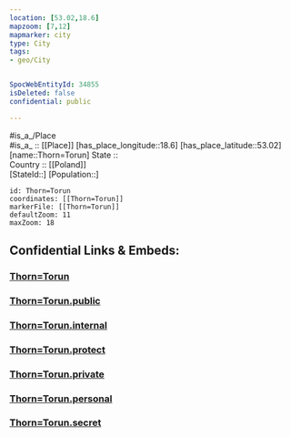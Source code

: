 ```yaml
---
location: [53.02,18.6] 
mapzoom: [7,12] 
mapmarker: city 
type: City
tags:
- geo/City


SpocWebEntityId: 34855
isDeleted: false
confidential: public

---
```

#is_a_/Place  
#is_a_ :: [[Place]] 
[has_place_longitude::18.6] 
[has_place_latitude::53.02] 
[name::Thorn=Torun] 
State ::  
Country :: [[Poland]]  
[StateId::] 
[Population::] 



```leaflet
id: Thorn=Torun
coordinates: [[Thorn=Torun]] 
markerFile: [[Thorn=Torun]] 
defaultZoom: 11 
maxZoom: 18
```


## Confidential Links & Embeds: 

### [Thorn=Torun](/_Standards/Earth/Continent/Europe/Europe~East/Poland/Provinces~Poland/Kuyavian-Pomeranian/City/Thorn=Torun.md) 

### [Thorn=Torun.public](/_public/Earth/Continent/Europe/Europe~East/Poland/Provinces~Poland/Kuyavian-Pomeranian/City/Thorn=Torun.public.md) 

### [Thorn=Torun.internal](/_internal/Earth/Continent/Europe/Europe~East/Poland/Provinces~Poland/Kuyavian-Pomeranian/City/Thorn=Torun.internal.md) 

### [Thorn=Torun.protect](/_protect/Earth/Continent/Europe/Europe~East/Poland/Provinces~Poland/Kuyavian-Pomeranian/City/Thorn=Torun.protect.md) 

### [Thorn=Torun.private](/_private/Earth/Continent/Europe/Europe~East/Poland/Provinces~Poland/Kuyavian-Pomeranian/City/Thorn=Torun.private.md) 

### [Thorn=Torun.personal](/_personal/Earth/Continent/Europe/Europe~East/Poland/Provinces~Poland/Kuyavian-Pomeranian/City/Thorn=Torun.personal.md) 

### [Thorn=Torun.secret](/_secret/Earth/Continent/Europe/Europe~East/Poland/Provinces~Poland/Kuyavian-Pomeranian/City/Thorn=Torun.secret.md)

